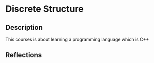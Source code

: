 <h1>Discrete Structure</h1>

<h2>Description</h2>
This courses is about learning a programming language which is C++
<br />

<h2>Reflections</h2>
